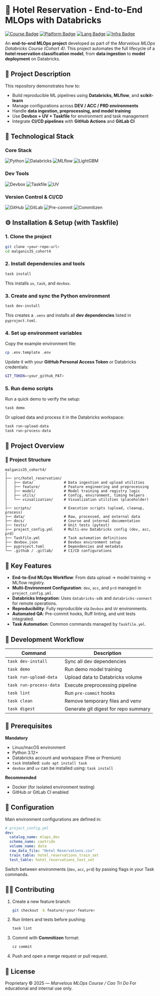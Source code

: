 # 🏨 Hotel Reservation - End-to-End MLOps with Databricks

[![Course Badge](https://img.shields.io/badge/COURSE-MARVELOUS--MLOPS--COHORT4-003189?style=for-the-badge\&logo=Databricks\&logoColor=FF3621)](https://databricks.com)
[![Platform Badge](https://img.shields.io/badge/PLATFORM-DATABRICKS-FF3621?style=for-the-badge\&logo=databricks\&logoColor=white)](https://databricks.com)
[![Lang Badge](https://img.shields.io/badge/LANGUAGE-PYTHON_3.12-3670A0?style=for-the-badge\&logo=python\&logoColor=ffdd54)](#)
[![Infra Badge](https://img.shields.io/badge/ENV-DEVBOX_|_UV_|_TASKFILE-6d7cff?style=for-the-badge\&logo=dev.to\&logoColor=white)](#)

An **end-to-end MLOps project** developed as part of the *Marvelous MLOps Databricks Course (Cohort 4)*.
This project automates the full lifecycle of a **hotel reservation classification model**, from **data ingestion** to **model deployment** on Databricks.


## 🧠 Project Description

This repository demonstrates how to:

* Build reproducible ML pipelines using **Databricks, MLflow**, and **scikit-learn**
* Manage configurations across **DEV / ACC / PRD environments**
* Handle **data ingestion, preprocessing, and model training**
* Use **Devbox + UV + Taskfile** for environment and task management
* Integrate **CI/CD pipelines** with **GitHub Actions** and **GitLab CI**

## 🧰 Technological Stack

### **Core Stack**

![Python](https://img.shields.io/badge/python-3670A0?style=for-the-badge\&logo=python\&logoColor=ffdd54)
![Databricks](https://img.shields.io/badge/Databricks-FF3621?style=for-the-badge\&logo=databricks\&logoColor=white)
![MLflow](https://img.shields.io/badge/MLflow-0194E2?style=for-the-badge\&logo=mlflow\&logoColor=white)
![LightGBM](https://img.shields.io/badge/LightGBM-4.6.0-9cf?style=for-the-badge\&logo=python\&logoColor=white)

### **Dev Tools**

![Devbox](https://img.shields.io/badge/Devbox-6d7cff?style=for-the-badge\&logo=dev.to\&logoColor=white)
![Taskfile](https://img.shields.io/badge/Taskfile-231F20?style=for-the-badge\&logo=gnu-bash\&logoColor=white)
![UV](https://img.shields.io/badge/UV_Package_Manager-181717?style=for-the-badge\&logo=pypi\&logoColor=white)

### **Version Control & CI/CD**

![GitHub](https://img.shields.io/badge/github-%23121011.svg?style=for-the-badge\&logo=github\&logoColor=white)
![GitLab](https://img.shields.io/badge/gitlab-%23181717.svg?style=for-the-badge\&logo=gitlab\&logoColor=white)
![Pre-commit](https://img.shields.io/badge/Pre--commit-FFBB00?style=for-the-badge\&logo=git\&logoColor=white)
![Commitizen](https://img.shields.io/badge/Commitizen-1E90FF?style=for-the-badge\&logo=git\&logoColor=white)


## ⚙️ Installation & Setup (with Taskfile)

### 1. Clone the project

```bash
git clone <your-repo-url>
cd malganis35_cohort4
```

### 2. Install dependencies and tools

```bash
task install
```

This installs `uv`, `task`, and `devbox`.

### 3. Create and sync the Python environment

```bash
task dev-install
```

This creates a `.venv` and installs all **dev dependencies** listed in `pyproject.toml`.

### 4. Set up environment variables

Copy the example environment file:

```bash
cp .env.template .env
```

Update it with your **GitHub Personal Access Token** or Databricks credentials:

```bash
GIT_TOKEN=<your_github_PAT>
```

### 5. Run demo scripts

Run a quick demo to verify the setup:

```bash
task demo
```

Or upload data and process it in the Databricks workspace:

```bash
task run-upload-data
task run-process-data
```

## 🧩 Project Overview

### 📂 Project Structure

```
malganis35_cohort4/
│
├── src/hotel_reservation/
│   ├── data/              # Data ingestion and upload utilities
│   ├── feature/           # Feature engineering and preprocessing
│   ├── model/             # Model training and registry logic
│   ├── utils/             # Config, environment, timing helpers
│   └── vizualization/     # Visualization utilities (placeholder)
│
├── scripts/               # Execution scripts (upload, cleanup, process)
├── data/                  # Raw, processed, and external data
├── docs/                  # Course and internal documentation
├── tests/                 # Unit tests (pytest)
├── project_config.yml     # Multi-env Databricks config (dev, acc, prd)
├── Taskfile.yml           # Task automation definitions
├── devbox.json            # Devbox environment setup
├── pyproject.toml         # Dependencies and metadata
└── .github / .gitlab/     # CI/CD configurations
```

## 🚀 Key Features

* **End-to-End MLOps Workflow**: From data upload → model training → MLflow registry.
* **Multi-Environment Configuration**: `dev`, `acc`, and `prd` managed in `project_config.yml`.
* **Databricks Integration**: Uses `databricks-sdk` and `databricks-connect` for remote operations.
* **Reproducibility**: Fully reproducible via `Devbox` and `UV` environments.
* **Automated QA**: Pre-commit hooks, Ruff linting, and unit tests integrated.
* **Task Automation**: Common commands managed by `Taskfile.yml`.

## 🧪 Development Workflow

| Command                 | Description                          |
| ----------------------- | ------------------------------------ |
| `task dev-install`      | Sync all dev dependencies            |
| `task demo`             | Run demo model training              |
| `task run-upload-data`  | Upload data to Databricks volume     |
| `task run-process-data` | Execute preprocessing pipeline       |
| `task lint`             | Run `pre-commit` hooks               |
| `task clean`            | Remove temporary files and venv      |
| `task digest`           | Generate git digest for repo summary |


## 🧱 Prerequisites

**Mandatory**

* Linux/macOS environment
* Python 3.12+
* Databricks account and workspace (Free or Premium)
* `task` installed: ```sudo apt install task```
* `devbox` and `uv` can be installed using: ```task install```

**Recommended**

* Docker (for isolated environment testing)
* GitHub or GitLab CI enabled

## 🧾 Configuration

Main environment configurations are defined in:

```yaml
# project_config.yml
dev:
  catalog_name: mlops_dev
  schema_name: caotrido
  volume_name: data
  raw_data_file: "Hotel Reservations.csv"
  train_table: hotel_reservations_train_set
  test_table: hotel_reservations_test_set
```

Switch between environments (`dev`, `acc`, `prd`) by passing flags in your Task commands.

## 🧑‍💻 Contributing

1. Create a new feature branch:

   ```bash
   git checkout -b feature/<your-feature>
   ```
2. Run linters and tests before pushing:

   ```bash
   task lint
   ```
3. Commit with **Commitizen** format:

   ```bash
   cz commit
   ```
4. Push and open a merge request or pull request.

## 📜 License

Proprietary © 2025 — *Marvelous MLOps Course / Cao Tri Do*
For educational and internal use only.
